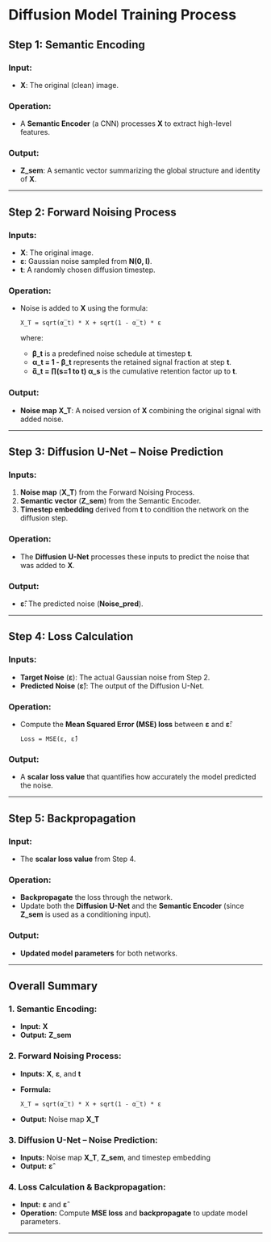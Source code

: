 # Diffusion Model Training Process

## Step 1: Semantic Encoding
### Input:
- **X**: The original (clean) image.

### Operation:
- A **Semantic Encoder** (a CNN) processes **X** to extract high-level features.

### Output:
- **Z_sem**: A semantic vector summarizing the global structure and identity of **X**.

---

## Step 2: Forward Noising Process
### Inputs:
- **X**: The original image.  
- **ε**: Gaussian noise sampled from **N(0, I)**.  
- **t**: A randomly chosen diffusion timestep.

### Operation:
- Noise is added to **X** using the formula:

  ```
  X_T = sqrt(α̅_t) * X + sqrt(1 - α̅_t) * ε
  ```

  where:
  - **β_t** is a predefined noise schedule at timestep **t**.
  - **α_t = 1 - β_t** represents the retained signal fraction at step **t**.
  - **α̅_t = ∏(s=1 to t) α_s** is the cumulative retention factor up to **t**.

### Output:
- **Noise map X_T**: A noised version of **X** combining the original signal with added noise.

---

## Step 3: Diffusion U-Net – Noise Prediction
### Inputs:
1. **Noise map** (**X_T**) from the Forward Noising Process.  
2. **Semantic vector** (**Z_sem**) from the Semantic Encoder.  
3. **Timestep embedding** derived from **t** to condition the network on the diffusion step.

### Operation:
- The **Diffusion U-Net** processes these inputs to predict the noise that was added to **X**.

### Output:
- **ε̂**: The predicted noise (**Noise_pred**).

---

## Step 4: Loss Calculation
### Inputs:
- **Target Noise** (**ε**): The actual Gaussian noise from Step 2.  
- **Predicted Noise** (**ε̂**): The output of the Diffusion U-Net.

### Operation:
- Compute the **Mean Squared Error (MSE) loss** between **ε** and **ε̂**:

  ```
  Loss = MSE(ε, ε̂)
  ```

### Output:
- A **scalar loss value** that quantifies how accurately the model predicted the noise.

---

## Step 5: Backpropagation
### Input:
- The **scalar loss value** from Step 4.

### Operation:
- **Backpropagate** the loss through the network.
- Update both the **Diffusion U-Net** and the **Semantic Encoder** (since **Z_sem** is used as a conditioning input).

### Output:
- **Updated model parameters** for both networks.

---

## Overall Summary

### 1. Semantic Encoding:
- **Input:** **X**  
- **Output:** **Z_sem**

### 2. Forward Noising Process:
- **Inputs:** **X**, **ε**, and **t**  
- **Formula:**  

  ```
  X_T = sqrt(α̅_t) * X + sqrt(1 - α̅_t) * ε
  ```

- **Output:** Noise map **X_T**

### 3. Diffusion U-Net – Noise Prediction:
- **Inputs:** Noise map **X_T**, **Z_sem**, and timestep embedding  
- **Output:** **ε̂**

### 4. Loss Calculation & Backpropagation:
- **Input:** **ε** and **ε̂**  
- **Operation:** Compute **MSE loss** and **backpropagate** to update model parameters.

---
